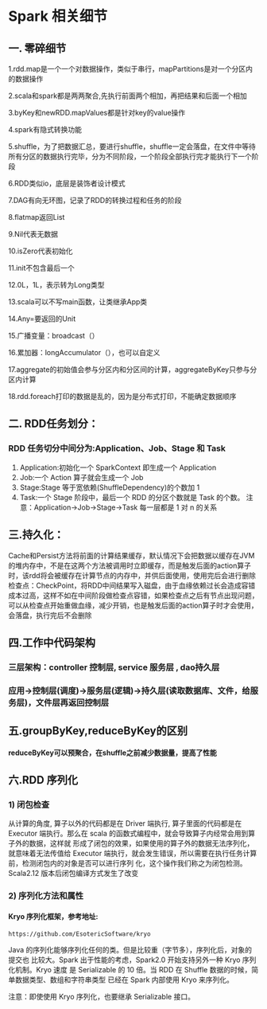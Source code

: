# Spark 相关细节
## 一. 零碎细节
 1.rdd.map是一个一个对数据操作，类似于串行，mapPartitions是对一个分区内的数据操作

 2.scala和spark都是两两聚合,先执行前面两个相加，再把结果和后面一个相加

 3.byKey和newRDD.mapValues都是针对key的value操作

 4.spark有隐式转换功能

 5.shuffle，为了把数据汇总，要进行shuffle，shuffle一定会落盘，在文件中等待所有分区的数据执行完毕，分为不同阶段，一个阶段全部执行完才能执行下一个阶段

 6.RDD类似io，底层是装饰者设计模式

 7.DAG有向无环图，记录了RDD的转换过程和任务的阶段

 8.flatmap返回List

 9.Nil代表无数据

 10.isZero代表初始化

 11.init不包含最后一个

 12.0L，1L，表示转为Long类型

 13.scala可以不写main函数，让类继承App类

 14.Any=要返回的Unit

 15.广播变量：broadcast（）

16.累加器：longAccumulator（），也可以自定义

17.aggregate的初始值会参与分区内和分区间的计算，aggregateByKey只参与分区内计算

18.rdd.foreach打印的数据是乱的，因为是分布式打印，不能确定数据顺序

## 二. RDD任务划分：
### RDD 任务切分中间分为:Application、Job、Stage 和 Task
 1. Application:初始化一个 SparkContext 即生成一个 Application 
 2. Job:一个 Action 算子就会生成一个 Job
 3. Stage:Stage 等于宽依赖(ShuffleDependency)的个数加 1
 4. Task:一个 Stage 阶段中，最后一个 RDD 的分区个数就是 Task 的个数。
注意：Application->Job->Stage->Task 每一层都是 1 对 n 的关系



## 三.持久化：
Cache和Persist方法将前面的计算结果缓存，默认情况下会把数据以缓存在JVM的堆内存中，不是在这两个方法被调用时立即缓存，而是触发后面的action算子时，该rdd将会被缓存在计算节点的内存中，并供后面使用，使用完后会进行删除
检查点：CheckPoint，将RDD中间结果写入磁盘，由于血缘依赖过长会造成容错成本过高，这样不如在中间阶段做检查点容错，如果检查点之后有节点出现问题，可以从检查点开始重做血缘，减少开销，也是触发后面的action算子时才会使用，会落盘，执行完后不会删除


## 四.工作中代码架构
### 三层架构：controller 控制层, service 服务层 , dao持久层
### 应用->控制层(调度)->服务层(逻辑)->持久层(读取数据库、文件，给服务层)，文件层再返回控制层

## 五.groupByKey,reduceByKey的区别
#### reduceByKey可以预聚合，在shuffle之前减少数据量，提高了性能





## 六.RDD 序列化
### 1) 闭包检查
从计算的角度, 算子以外的代码都是在 Driver 端执行, 算子里面的代码都是在 Executor
端执行。那么在 scala 的函数式编程中，就会导致算子内经常会用到算子外的数据，这样就
形成了闭包的效果，如果使用的算子外的数据无法序列化，就意味着无法传值给 Executor
端执行，就会发生错误，所以需要在执行任务计算前，检测闭包内的对象是否可以进行序列
化，这个操作我们称之为闭包检测。Scala2.12 版本后闭包编译方式发生了改变
### 2) 序列化方法和属性
#### Kryo 序列化框架，参考地址: 
	https://github.com/EsotericSoftware/kryo
Java 的序列化能够序列化任何的类。但是比较重（字节多），序列化后，对象的提交也
比较大。Spark 出于性能的考虑，Spark2.0 开始支持另外一种 Kryo 序列化机制。Kryo 速度
是 Serializable 的 10 倍。当 RDD 在 Shuffle 数据的时候，简单数据类型、数组和字符串类型
已经在 Spark 内部使用 Kryo 来序列化。

注意：即使使用 Kryo 序列化，也要继承 Serializable 接口。